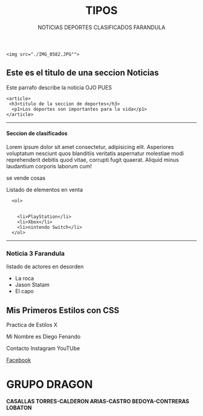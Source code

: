 <!DOCTYPE html>
<html lang=""es">
<head>
  <title>GRUPO DRAGON - ATAQUES COMUNES</title>
  <link rel="stylesheet" type="text/css" href="./estilos.css" />
</head>
<body>
  
  <header>
  <h1>TIPOS</h1>

  <span>NOTICIAS</span>
  <span>DEPORTES</span>
  <span>CLASIFICADOS</span>
  <span>FARANDULA</span>
 </header>

 <main>

    <img src="./IMG_0582.JPG"">
  <section>
    <article>
      <h2>Este es el titulo de una seccion Noticias</h2>
      <p1>Este parrafo describe la noticia OJO PUES</p1>
    </article>
  
    <article>
     <h3>titulo de la seccion de deportes</h3>
      <p1>Los deportes son importantes para la vida</p1>
    </article>
</section>
<hr />
<section>
  <article>
  <h4>Seccion de clasificados</h4>
  <div>  
      <p>Lorem ipsum dolor sit amet consectetur, adipisicing elit. Asperiores voluptatum nesciunt quos blanditiis veritatis aspernatur molestiae modi reprehenderit debitis quod vitae, corrupti fugit quaerat. Aliquid minus laudantium corporis laborum cum!</p>
       <p>se vende cosas</p>
       <p>Listado de elementos en venta</p>
  </div>

      <ol>


        <li>PlayStation</li>
        <li>Xbox</li>
        <li>nintendo Switch</li>
      </ol>
  </article>
</section>

<hr />
<section>
<article>
<h3>Noticia 3 Farandula</h3>
<p>listado de actores en desorden</p>

<ul>
<li>La roca</li>
<li> Jason Statam</li>
<li>El capo</li>


</ul>
</article>
</section>

<section class="Fondo">
<h1>Mis Primeros Estilos con CSS</h1>
<p class="MiTexto">Practica de Estilos X</p>
</section>
</main>

<footer>  
  <p>Mi Nombre es Diego Fenando</p>

  <span>Contacto</span>
  <Span>Instagram</Span>
  <Span>YouTUbe</Span>

  <a href="./Facebook.html">Facebook</a>
</footer>



</body>

</html>


# GRUPO DRAGON
**CASALLAS TORRES-CALDERON ARIAS-CASTRO BEDOYA-CONTRERAS LOBATON**
